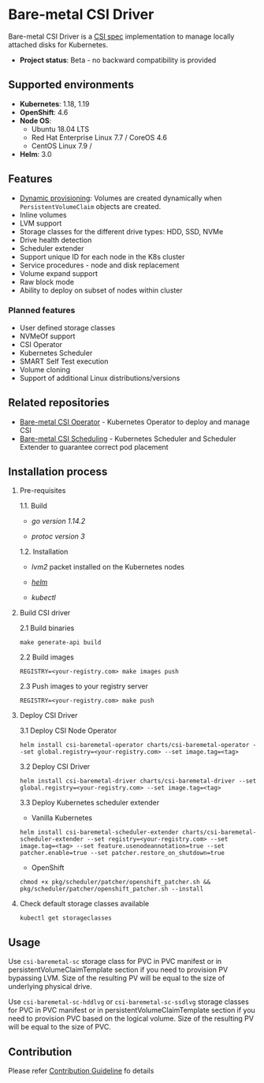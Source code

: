 Bare-metal CSI Driver
=====================

Bare-metal CSI Driver is a [CSI spec](https://github.com/container-storage-interface/spec) implementation to manage locally attached disks for Kubernetes.

- **Project status**: Beta - no backward compatibility is provided   

Supported environments
----------------------
- **Kubernetes**: 1.18, 1.19
- **OpenShift**: 4.6
- **Node OS**:
  - Ubuntu 18.04 LTS
  - Red Hat Enterprise Linux 7.7 / CoreOS 4.6   
  - CentOS Linux 7.9 / 
- **Helm**: 3.0
  
Features
--------

- [Dynamic provisioning](https://kubernetes-csi.github.io/docs/external-provisioner.html): Volumes are created dynamically when `PersistentVolumeClaim` objects are created.
- Inline volumes
- LVM support
- Storage classes for the different drive types: HDD, SSD, NVMe
- Drive health detection
- Scheduler extender
- Support unique ID for each node in the K8s cluster
- Service procedures - node and disk replacement
- Volume expand support
- Raw block mode
- Ability to deploy on subset of nodes within cluster

### Planned features
- User defined storage classes
- NVMeOf support
- CSI Operator
- Kubernetes Scheduler
- SMART Self Test execution
- Volume cloning
- Support of additional Linux distributions/versions

Related repositories
--------
- [Bare-metal CSI Operator](https://github.com/dell/csi-baremetal-operator) - Kubernetes Operator to deploy and manage CSI
- [Bare-metal CSI Scheduling](https://github.com/dell/csi-baremetal-scheduling) - Kubernetes Scheduler and Scheduler Extender to guarantee correct pod placement

Installation process
---------------------

1. Pre-requisites
    
    1.1. Build
 
    - *go version 1.14.2*
    
    - *protoc version 3*
        
    1.2. Installation 
    
    -  *lvm2* packet installed on the Kubernetes nodes
    
    - [*helm*](https://helm.sh/docs/intro/install/)
    
    - *kubectl*    

2. Build CSI driver
    
    2.1 Build binaries
    
    ```make generate-api build```
    
    2.2 Build images
        
    ```REGISTRY=<your-registry.com> make images push```
    
    2.3 Push images to your registry server
        
    ```REGISTRY=<your-registry.com> make push```
    
3. Deploy CSI Driver

    3.1 Deploy CSI Node Operator
    
    ```helm install csi-baremetal-operator charts/csi-baremetal-operator --set global.registry=<your-registry.com> --set image.tag=<tag>```
    
    3.2 Deploy CSI Driver
    
    ```helm install csi-baremetal-driver charts/csi-baremetal-driver --set global.registry=<your-registry.com> --set image.tag=<tag>```
    
    3.3 Deploy Kubernetes scheduler extender

    - Vanilla Kubernetes
        
    ```helm install csi-baremetal-scheduler-extender charts/csi-baremetal-scheduler-extender --set registry=<your-registry.com> --set image.tag=<tag> --set feature.usenodeannotation=true --set patcher.enable=true --set patcher.restore_on_shutdown=true```

    - OpenShift

    ```chmod +x pkg/scheduler/patcher/openshift_patcher.sh && pkg/scheduler/patcher/openshift_patcher.sh --install```
    
3. Check default storage classes available

    ```kubectl get storageclasses```

Usage
------
 
Use `csi-baremetal-sc` storage class for PVC in PVC manifest or in persistentVolumeClaimTemplate section if you need to 
provision PV bypassing LVM. Size of the resulting PV will be equal to the size of underlying physical drive.

Use `csi-baremetal-sc-hddlvg` or `csi-baremetal-sc-ssdlvg` storage classes for PVC in PVC manifest or in 
persistentVolumeClaimTemplate section if you need to provision PVC based on the logical volume. Size of the resulting PV
will be equal to the size of PVC.

Contribution
------
Please refer [Contribution Guideline](https://github.com/dell/csi-baremetal/blob/master/docs/CONTRIBUTING.md) fo details
